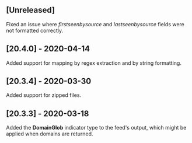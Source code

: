 ## [Unreleased]
Fixed an issue where *firstseenbysource* and *lastseenbysource* fields were not formatted correctly.

## [20.4.0] - 2020-04-14
Added support for mapping by regex extraction and by string formatting.


## [20.3.4] - 2020-03-30
Added support for zipped files.


## [20.3.3] - 2020-03-18
Added the **DomainGlob** indicator type to the feed's output, which might be applied when domains are returned.
